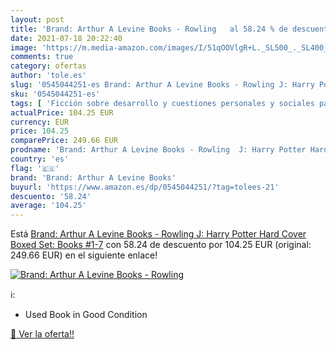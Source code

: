 ```yaml
---
layout: post
title: 'Brand: Arthur A Levine Books - Rowling   al 58.24 % de descuento'
date: 2021-07-18 20:22:40
image: 'https://m.media-amazon.com/images/I/51qOOVlgR+L._SL500_._SL400_.jpg'
comments: true
category: ofertas
author: 'tole.es'
slug: '0545044251-es Brand: Arthur A Levine Books - Rowling J: Harry Potter...'
sku: '0545044251-es'
tags: [ 'Ficción sobre desarrollo y cuestiones personales y sociales para niños','Libros','Libros de ciencia ficción para niños','Libros de fantasía y ciencia ficción para niños','Libros de fantasía y magia para niños','Libros para niños','Literatura y ficción para niños','brand: arthur a levine books', ]
actualPrice: 104.25 EUR
currency: EUR
price: 104.25
comparePrice: 249.66 EUR
prodname: 'Brand: Arthur A Levine Books - Rowling  J: Harry Potter Hard Cover Boxed Set: Books #1-7'
country: 'es'
flag: '🇪🇸'
brand: 'Brand: Arthur A Levine Books'
buyurl: 'https://www.amazon.es/dp/0545044251/?tag=tolees-21'
descuento: '58.24'
average: '104.25'
---
```


Está [Brand: Arthur A Levine Books - Rowling  J: Harry Potter Hard Cover Boxed Set: Books #1-7](https://www.amazon.es/dp/0545044251/?tag=tolees-21) con 58.24 de descuento por 104.25 EUR (original: 249.66 EUR) en el siguiente enlace!

[![Brand: Arthur A Levine Books - Rowling  ](https://m.media-amazon.com/images/I/51qOOVlgR+L._SL500_._SL400_.jpg)](https://www.amazon.es/dp/0545044251/?tag=tolees-21)

ℹ️:

- Used Book in Good Condition

[🛒 Ver la oferta!!](https://www.amazon.es/dp/0545044251/?tag=tolees-21)
